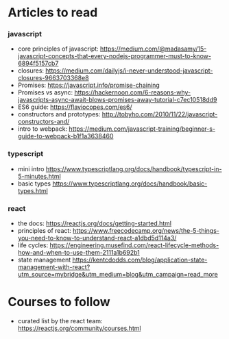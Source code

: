 # Articles to read

### javascript

- core principles of javascript: https://medium.com/@madasamy/15-javascript-concepts-that-every-nodejs-programmer-must-to-know-6894f5157cb7
- closures: https://medium.com/dailyjs/i-never-understood-javascript-closures-9663703368e8
- Promises: https://javascript.info/promise-chaining
- Promises vs async: https://hackernoon.com/6-reasons-why-javascripts-async-await-blows-promises-away-tutorial-c7ec10518dd9
- ES6 guide: https://flaviocopes.com/es6/
- constructors and prototypes: http://tobyho.com/2010/11/22/javascript-constructors-and/
- intro to webpack: https://medium.com/javascript-training/beginner-s-guide-to-webpack-b1f1a3638460

### typescript

- mini intro https://www.typescriptlang.org/docs/handbook/typescript-in-5-minutes.html
- basic types https://www.typescriptlang.org/docs/handbook/basic-types.html

### react

- the docs: https://reactjs.org/docs/getting-started.html
- principles of react: https://www.freecodecamp.org/news/the-5-things-you-need-to-know-to-understand-react-a1dbd5d114a3/
- life cycles: https://engineering.musefind.com/react-lifecycle-methods-how-and-when-to-use-them-2111a1b692b1
- state management https://kentcdodds.com/blog/application-state-management-with-react?utm_source=mybridge&utm_medium=blog&utm_campaign=read_more

# Courses to follow

- curated list by the react team: https://reactjs.org/community/courses.html
